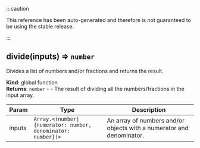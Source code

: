 
:::caution

This reference has been auto-generated and therefore is not guaranteed to be using the stable release.

:::

<a name="divide"></a>

## divide(inputs) ⇒ <code>number</code>
Divides a list of numbers and/or fractions and returns the result.

**Kind**: global function  
**Returns**: <code>number</code> - - The result of dividing all the numbers/fractions in the input array.  

| Param | Type | Description |
| --- | --- | --- |
| inputs | <code>Array.&lt;(number\|{numerator: number, denominator: number})&gt;</code> | An array of numbers and/or objects with a numerator and denominator. |

